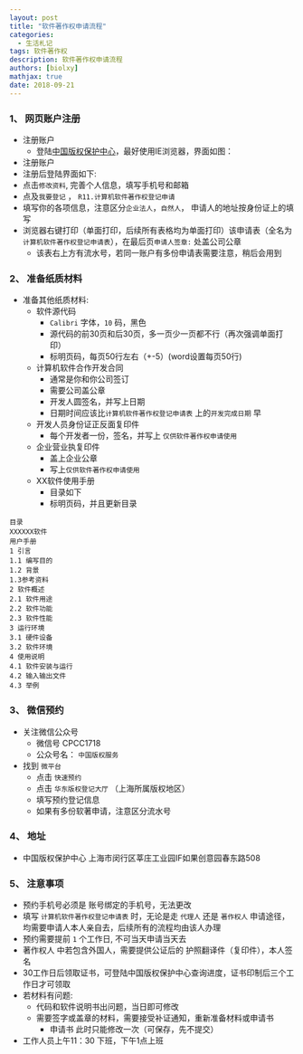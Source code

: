 ```yaml
---
layout: post
title: "软件著作权申请流程"
categories: 
  - 生活札记 
tags: 软件著作权
description: 软件著作权申请流程
authors: [biolxy]
mathjax: true
date: 2018-09-21
---
```











### 1、 网页账户注册
- 注册账户
    + 登陆[中国版权保护中心](http://www.ccopyright.com.cn/)，最好使用IE浏览器，界面如图：
- 注册账户
- 注册后登陆界面如下:
- 点击`修改资料`, 完善个人信息，填写手机号和邮箱
- 点及`我要登记` ， `R11.计算机软件著作权登记申请`
- 填写你的各项信息，注意区分`企业法人`，`自然人`， 申请人的地址按身份证上的填写
- 浏览器右键打印（单面打印，后续所有表格均为单面打印）该申请表（全名为`计算机软件著作权登记申请表`），在最后页`申请人签章:` 处盖公司公章
    + 该表右上方有流水号，若同一账户有多份申请表需要注意，稍后会用到


### 2、 准备纸质材料


- 准备其他纸质材料:
    + 软件源代码
        * `Calibri` 字体，`10` 码，黑色
        * 源代码的前30页和后30页，多一页少一页都不行（再次强调单面打印）
        * 标明页码，每页50行左右（+-5）(word设置每页50行)
    + 计算机软件合作开发合同
        * 通常是你和你公司签订
        * 需要公司盖公章
        * 开发人圆签名，并写上日期
        * 日期时间应该比`计算机软件著作权登记申请表` 上的`开发完成日期` 早
    + 开发人员身份证正反面复印件
        * 每个开发者一份，签名，并写上 `仅供软件著作权申请使用`
    + 企业营业执复印件
        * 盖上企业公章
        * 写上`仅供软件著作权申请使用` 
    + XX软件使用手册
        * 目录如下
        * 标明页码，并且更新目录
```
目录  
XXXXXX软件  
用户手册
1 引言   
1.1 编写目的   
1.2 背景  
1.3参考资料  
2 软件概述  
2.1 软件用途  
2.2 软件功能  
2.3 软件性能  
3 运行环境  
3.1 硬件设备  
3.2 软件环境  
4 使用说明  
4.1 软件安装与运行  
4.2 输入输出文件  
4.3 举例  
```


### 3、 微信预约

- 关注微信公众号
    + 微信号 CPCC1718
    + 公众号名： `中国版权服务`
- 找到 `微平台`
    + 点击 `快速预约`
    + 点击 `华东版权登记大厅` （上海所属版权地区）
    + 填写预约登记信息
    + 如果有多份软著申请，注意区分流水号


### 4、 地址
- 中国版权保护中心 上海市闵行区莘庄工业园IF如果创意园春东路508 


### 5、 注意事项

- 预约手机号必须是 账号绑定的手机号，无法更改
- 填写 `计算机软件著作权登记申请表` 时，无论是走 `代理人` 还是 `著作权人` 申请途径，均需要申请人本人亲自去，后续所有的流程均由该人办理
- 预约需要提前 `1` 个工作日, 不可当天申请当天去
- 著作权人 中若包含外国人，需要提供公证后的 护照翻译件（复印件），本人签名
- 30工作日后领取证书，可登陆中国版权保护中心查询进度，证书印制后三个工作日才可领取
- 若材料有问题:
    + 代码和软件说明书出问题，当日即可修改
    + 需要签字或盖章的材料，需要接受补证通知，重新准备材料或申请书
        * 申请书 此时只能修改一次（可保存，先不提交）
- 工作人员上午11：30 下班，下午1点上班